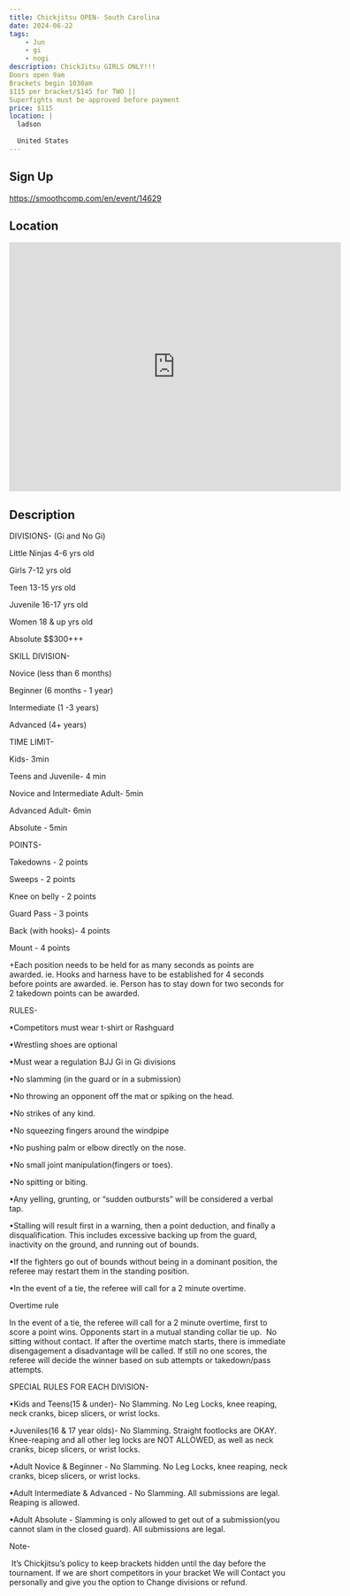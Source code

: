 ```yaml
---
title: Chickjitsu OPEN- South Carolina
date: 2024-06-22
tags:
    - Jun
    - gi 
    - nogi 
description: ChickJitsu GIRLS ONLY!!!
Doors open 9am
Brackets begin 1030am
$115 per bracket/$145 for TWO ||
Superfights must be approved before payment
price: $115
location: |
  ladson
  
  United States
---
```

## Sign Up
https://smoothcomp.com/en/event/14629

## Location
<iframe src="https://www.google.com/maps/embed?pb=!1m18!1m12!1m3!1d12345.6789!2d-80.1017636!3d32.9910203!2m3!1f0!2f0!3f0!3m2!1i1024!2i768!4f13.1!3m3!1m2!1s0x0%3A0x0!2z32.9910203!5e0!3m2!1sen!2sus!4v1234567890" width="600" height="450" style="border:0;" allowfullscreen="" loading="lazy"></iframe>

## Description
DIVISIONS- (Gi and No Gi)


Little Ninjas 4-6 yrs old


Girls 7-12 yrs old


Teen 13-15 yrs old


Juvenile 16-17 yrs old


Women 18 & up yrs old


Absolute $$300+++


SKILL DIVISION-


Novice (less than 6 months)


Beginner (6 months - 1 year)


Intermediate (1 -3 years)


Advanced (4+ years)


TIME LIMIT-


Kids- 3min


Teens and Juvenile- 4 min


Novice and Intermediate Adult- 5min


Advanced Adult- 6min


Absolute - 5min


POINTS-


Takedowns - 2 points


Sweeps - 2 points


Knee on belly - 2 points


Guard Pass - 3 points


Back (with hooks)- 4 points


Mount - 4 points


+Each position needs to be held for as many seconds as points are
awarded. ie. Hooks and harness have to be established for 4 seconds before
points are awarded. ie. Person has to stay down for two seconds for 2 takedown
points can be awarded.


RULES-


•Competitors must wear t-shirt or Rashguard


•Wrestling shoes are optional


•Must wear a regulation BJJ Gi in Gi divisions


•No slamming (in the guard or in a submission)


•No throwing an opponent off the mat or spiking on the head.


•No strikes of any kind.


•No squeezing fingers around the windpipe


•No pushing palm or elbow directly on the nose.


•No small joint manipulation(fingers or toes).


•No spitting or biting.


•Any yelling, grunting, or “sudden outbursts” will be considered a verbal tap.


•Stalling will result first in a warning, then a point deduction, and finally a disqualification. This includes excessive backing up from the guard, inactivity on the ground, and running out of bounds.


•If the fighters go out of bounds without being in a dominant position, the referee may restart them in the standing position.


•In the event of a tie, the referee will call for a 2 minute overtime.


Overtime rule


In the event of a tie, the referee will call for a
2 minute overtime, first to score a point wins. Opponents start in a mutual
standing collar tie up.  No sitting
without contact. If after the overtime match starts, there is immediate
disengagement a disadvantage will be called. If still no one scores, the
referee will decide the winner based on sub attempts or takedown/pass attempts.


SPECIAL RULES FOR EACH DIVISION-


•Kids and Teens(15 & under)- No Slamming. No Leg Locks, knee reaping, neck cranks, bicep slicers, or wrist locks.


•Juveniles(16 & 17 year olds)- No Slamming. Straight footlocks are OKAY. Knee-reaping and all other leg locks are NOT ALLOWED, as well as neck cranks, bicep slicers, or wrist locks.


•Adult Novice & Beginner - No Slamming. No Leg Locks, knee reaping, neck cranks, bicep slicers, or wrist locks.


•Adult Intermediate & Advanced - No Slamming. All submissions are legal. Reaping is allowed.


•Adult Absolute - Slamming is only allowed to get out of a submission(you cannot slam in the closed guard). All submissions are legal.


Note-


 It’s Chickjitsu’s policy to keep brackets hidden until the day before the tournament. If we are short competitors in your bracket We will Contact you personally and give you the option to Change divisions or refund.